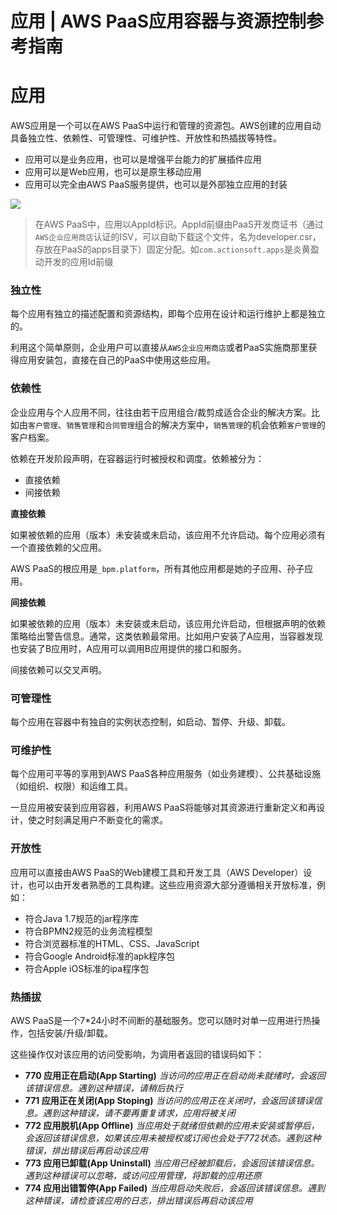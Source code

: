 # 应用 | AWS PaaS应用容器与资源控制参考指南

# 应用

AWS应用是一个可以在AWS PaaS中运行和管理的资源包。AWS创建的应用自动具备独立性、依赖性、可管理性、可维护性、开放性和热插拔等特性。

  * 应用可以是业务应用，也可以是增强平台能力的扩展插件应用
  * 应用可以是Web应用，也可以是原生移动应用
  * 应用可以完全由AWS PaaS服务提供，也可以是外部独立应用的封装

![](https://docs.awspaas.com/reference-guide/aws-paas-container-reference-guide/basic_concept/concept-1.png)

> 在AWS PaaS中，应用以AppId标识。AppId前缀由PaaS开发商证书（通过`AWS企业应用商店`认证的ISV，可以自助下载这个文件，名为developer.csr，存放在PaaS的apps目录下）固定分配。如`com.actionsoft.apps`是炎黄盈动开发的应用Id前缀

### 独立性

每个应用有独立的描述配置和资源结构，即每个应用在设计和运行维护上都是独立的。

利用这个简单原则，企业用户可以直接从`AWS企业应用商店`或者PaaS实施商那里获得应用安装包，直接在自己的PaaS中使用这些应用。

### 依赖性

企业应用与个人应用不同，往往由若干应用组合/裁剪成适合企业的解决方案。比如由`客户管理`、`销售管理`和`合同管理`组合的解决方案中，`销售管理`的机会依赖`客户管理`的客户档案。

依赖在开发阶段声明，在容器运行时被授权和调度。依赖被分为：

  * 直接依赖
  * 间接依赖

**直接依赖**

如果被依赖的应用（版本）未安装或未启动，该应用不允许启动。每个应用必须有一个直接依赖的父应用。

AWS PaaS的根应用是`_bpm.platform`，所有其他应用都是她的子应用、孙子应用。

**间接依赖**

如果被依赖的应用（版本）未安装或未启动，该应用允许启动，但根据声明的依赖策略给出警告信息。通常，这类依赖最常用。比如用户安装了A应用，当容器发现也安装了B应用时，A应用可以调用B应用提供的接口和服务。

间接依赖可以交叉声明。

### 可管理性

每个应用在容器中有独自的实例状态控制，如启动、暂停、升级、卸载。

### 可维护性

每个应用可平等的享用到AWS PaaS各种应用服务（如业务建模）、公共基础设施（如组织、权限）和运维工具。

一旦应用被安装到应用容器，利用AWS PaaS将能够对其资源进行重新定义和再设计，使之时刻满足用户不断变化的需求。

### 开放性

应用可以直接由AWS PaaS的Web建模工具和开发工具（AWS Developer）设计，也可以由开发者熟悉的工具构建。这些应用资源大部分遵循相关开放标准，例如：

  * 符合Java 1.7规范的jar程序库
  * 符合BPMN2规范的业务流程模型
  * 符合浏览器标准的HTML、CSS、JavaScript
  * 符合Google Android标准的apk程序包
  * 符合Apple iOS标准的ipa程序包

### 热插拔

AWS PaaS是一个7*24小时不间断的基础服务。您可以随时对单一应用进行热操作，包括安装/升级/卸载。

这些操作仅对该应用的访问受影响，为调用者返回的错误码如下：

  * **770 应用正在启动(App Starting)** _当访问的应用正在启动尚未就绪时，会返回该错误信息。遇到这种错误，请稍后执行_
  * **771 应用正在关闭(App Stoping)** _当访问的应用正在关闭时，会返回该错误信息。遇到这种错误，请不要再重复请求，应用将被关闭_
  * **772 应用脱机(App Offline)** _当应用处于就绪但依赖的应用未安装或暂停后，会返回该错误信息，如果该应用未被授权或订阅也会处于772状态。遇到这种错误，排出错误后再启动该应用_
  * **773 应用已卸载(App Uninstall)** _当应用已经被卸载后，会返回该错误信息。遇到这种错误可以忽略，或访问应用管理，将卸载的应用还原_
  * **774 应用出错暂停(App Failed)** _当应用启动失败后，会返回该错误信息。遇到这种错误，请检查该应用的日志，排出错误后再启动该应用_